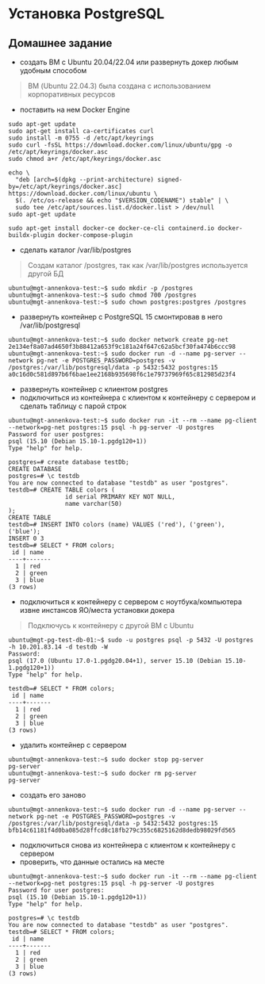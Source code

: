 # Установка PostgreSQL
## Домашнее задание
* создать ВМ с Ubuntu 20.04/22.04 или развернуть докер любым удобным способом
> ВМ (Ubuntu 22.04.3) была создана с использованием корпоративных ресурсов   
* поставить на нем Docker Engine
```
sudo apt-get update
sudo apt-get install ca-certificates curl
sudo install -m 0755 -d /etc/apt/keyrings
sudo curl -fsSL https://download.docker.com/linux/ubuntu/gpg -o /etc/apt/keyrings/docker.asc
sudo chmod a+r /etc/apt/keyrings/docker.asc

echo \
  "deb [arch=$(dpkg --print-architecture) signed-by=/etc/apt/keyrings/docker.asc] https://download.docker.com/linux/ubuntu \
  $(. /etc/os-release && echo "$VERSION_CODENAME") stable" | \
  sudo tee /etc/apt/sources.list.d/docker.list > /dev/null
sudo apt-get update

sudo apt-get install docker-ce docker-ce-cli containerd.io docker-buildx-plugin docker-compose-plugin
```
* сделать каталог /var/lib/postgres
> Создам каталог /postgres, так как /var/lib/postgres используется другой БД
```
ubuntu@mgt-annenkova-test:~$ sudo mkdir -p /postgres
ubuntu@mgt-annenkova-test:~$ sudo chmod 700 /postgres
ubuntu@mgt-annenkova-test:~$ sudo chown postgres:postgres /postgres
```
* развернуть контейнер с PostgreSQL 15 смонтировав в него /var/lib/postgresql
```
ubuntu@mgt-annenkova-test:~$ sudo docker network create pg-net
2e134ef8a07ad4650f3b88412a653f9c181a24f647c62a5bcf30fa474b6ccc98
ubuntu@mgt-annenkova-test:~$ sudo docker run -d --name pg-server --network pg-net -e POSTGRES_PASSWORD=postgres -v /postgres:/var/lib/postgresql/data -p 5432:5432 postgres:15
a0c16d0c581d897b6f6bae1ee2168b935698f6c1e79737969f65c812985d23f4
```
* развернуть контейнер с клиентом postgres
* подключиться из контейнера с клиентом к контейнеру с сервером и сделать таблицу с парой строк
```
ubuntu@mgt-annenkova-test:~$ sudo docker run -it --rm --name pg-client --network=pg-net postgres:15 psql -h pg-server -U postgres
Password for user postgres:
psql (15.10 (Debian 15.10-1.pgdg120+1))
Type "help" for help.

postgres=# create database testDb;
CREATE DATABASE
postgres=# \c testdb
You are now connected to database "testdb" as user "postgres".
testdb=# CREATE TABLE colors (
                id serial PRIMARY KEY NOT NULL,
                name varchar(50)
);
CREATE TABLE
testdb=# INSERT INTO colors (name) VALUES ('red'), ('green'), ('blue');
INSERT 0 3
testdb=# SELECT * FROM colors;
 id | name
----+-------
  1 | red
  2 | green
  3 | blue
(3 rows)
```
* подключиться к контейнеру с сервером с ноутбука/компьютера извне инстансов ЯО/места установки докера
> Подключусь к контейнеру с другой ВМ с Ubuntu
```
ubuntu@mgt-pg-test-db-01:~$ sudo -u postgres psql -p 5432 -U postgres -h 10.201.83.14 -d testdb -W
Password:
psql (17.0 (Ubuntu 17.0-1.pgdg20.04+1), server 15.10 (Debian 15.10-1.pgdg120+1))
Type "help" for help.

testdb=# SELECT * FROM colors;
 id | name
----+-------
  1 | red
  2 | green
  3 | blue
(3 rows)
```
* удалить контейнер с сервером
```
ubuntu@mgt-annenkova-test:~$ sudo docker stop pg-server
pg-server
ubuntu@mgt-annenkova-test:~$ sudo docker rm pg-server
pg-server
```
* создать его заново
```
ubuntu@mgt-annenkova-test:~$ sudo docker run -d --name pg-server --network pg-net -e POSTGRES_PASSWORD=postgres -v /postgres:/var/lib/postgresql/data -p 5432:5432 postgres:15
bfb14c61181f4d0ba085d28ffcd8c18fb279c355c6825162d8dedb98029fd565
```
* подключиться снова из контейнера с клиентом к контейнеру с сервером
* проверить, что данные остались на месте
```
ubuntu@mgt-annenkova-test:~$ sudo docker run -it --rm --name pg-client --network=pg-net postgres:15 psql -h pg-server -U postgres
Password for user postgres:
psql (15.10 (Debian 15.10-1.pgdg120+1))
Type "help" for help.

postgres=# \c testdb
You are now connected to database "testdb" as user "postgres".
testdb=# SELECT * FROM colors;
 id | name
----+-------
  1 | red
  2 | green
  3 | blue
(3 rows)
```
